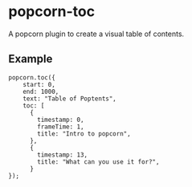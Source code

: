 popcorn-toc
=======

A popcorn plugin to create a visual table of contents.

## Example

	popcorn.toc({
		start: 0,
		end: 1000,
		text: "Table of Poptents",
		toc: [
		  {
		    timestamp: 0,
		    frameTime: 1,
		    title: "Intro to popcorn",
		  },
		  {
		    timestamp: 13,
		    title: "What can you use it for?",
		  }
	});